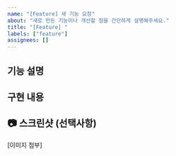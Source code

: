 ```yaml
---
name: "[Feature] 새 기능 요청"
about: "새로 만든 기능이나 개선할 점을 간단하게 설명해주세요."
title: "[Feature] "
labels: ["feature"]
assignees: []
---
```


## 기능 설명
<!-- 어떤 기능인지 간단하게 적어주세요 -->

## 구현 내용
<!-- 이번에 만든 기능에 대해 간단히 설명해주세요 -->

## 📷 스크린샷 (선택사항)
<!-- 문제 상황이 보이는 캡처가 있다면 첨부해주세요 -->
[이미지 첨부]
